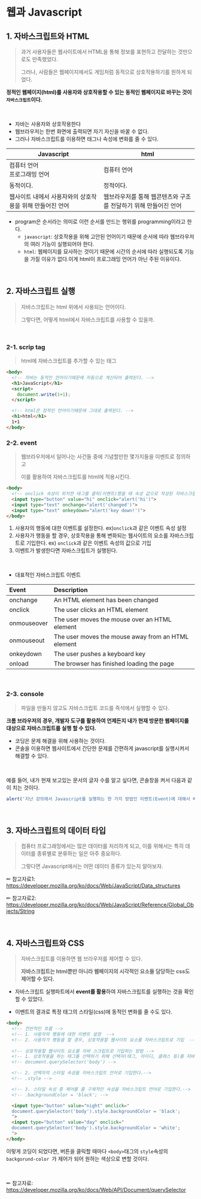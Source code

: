 # 웹과 Javascript

## 1. 자바스크립트와 HTML

> 과거 사용자들은 웹사이트에서 HTML을 통해 정보를 표현하고 전달하는 것만으로도 만족했었다.
>
> 그러나, 사람들은 웹페이지에서도 게임처럼 동적으로 상호작용하기를 원하게 되었다.

**정적인 웹페이지(html)를 사용자와 상호작용할 수 있는 동적인 웹페이지로 바꾸는 것이 `자바스크립트`이다.**  

<br>

- 자바는 사용자와 상호작용한다
- 웹브라우저는 한번 화면에 출력되면 자기 자신을 바꿀 수 없다.
- 그러나 자바스크립트를 이용하면 태그나 속성에 변화를 줄 수 있다.

| Javascript                                               | html                                                         |
| -------------------------------------------------------- | ------------------------------------------------------------ |
| 컴퓨터 언어<br />프로그래밍 언어                         | 컴퓨터 언어                                                  |
| 동적이다.                                                | 정적이다.                                                    |
| 웹사이트 내에서 사용자와의 상호작용을 위해 만들어진 언어 | 웹브라우저를 통해 웹콘텐츠와 구조를 전달하기 위해 만들어진 언어 |

- program은 순서라는 의미로 이런 순서를 만드는 행위를 programming이라고 한다.
  - `javascript`: 상호작용을 위해 고안된 언어이기 때문에 순서에 따라 웹브라우저의 여러 기능이 실행되어야 한다.
  - `html`: 웹페이지를 묘사하는 것이기 때문에 시간의 순서에 따라 실행되도록 기능을 가질 이유가 없다.이게 html이 프로그래밍 언어가 아닌 주된 이유이다.

<br>

## 2. 자바스크립트 실행

> 자바스크립트는  html 위에서 사용되는 언어이다. 
>
> 그렇다면, 어떻게 html에서 자바스크립트를 사용할 수 있을까. 

<br>

### 2-1. scrip tag

> html에 자바스크립트를 추가할 수 있는 태그

```html
<body>
  <!-- 자바는 동적인 언어이기때문에 자동으로 계산되어 출력된다. -->
  <h1>JavaScript</h1>
  <script>
    document.write(1+1);
  </script>

  <!-- html은 정적인 언어이기때문에 그대로 출력된다. -->
  <h1>html</h1>
  1+1
</body>
```



### 2-2. event

> 웹브라우저에서 일어나는 사건들 중에 기념할만한 몇가지들을 이벤트로 정의하고 
>
> 이를 활용하여 자바스크립트를 html에 적용시킨다. 

```html
<body>
  <!-- onclick 속성이 위치한 태그를 클릭(이벤트)했을 때 속성 값으로 작성된 자바스크립트 코드를 해석하여 실행한다. -->
  <input type="button" value="hi" onclick="alert('hi')">
  <input type="text" onchange="alert('changed')">
  <input type="text" onkeydown="alert('key down!')">
</body>
```

1. 사용자의 행동에 대한 이벤트를 설정한다. ex)`onclick`과 같은 이벤트 속성 설정
2. 사용자가 행동을 할 경우, 상호작용을 통해 변화되는 웹사이트의 요소를 자바스크립트로 기입한다.  ex) `onclick`과 같은 이벤트 속성의 값으로 기입
3. 이벤트가 발생한다면 자바스크립트가 실행된다. 

<br>

- 대표적인 자바스크립트 이벤트

| Event       | Description                                        |
| :---------- | :------------------------------------------------- |
| onchange    | An HTML element has been changed                   |
| onclick     | The user clicks an HTML element                    |
| onmouseover | The user moves the mouse over an HTML element      |
| onmouseout  | The user moves the mouse away from an HTML element |
| onkeydown   | The user pushes a keyboard key                     |
| onload      | The browser has finished loading the page          |

<br>

### 2-3. console 

> 파일을 만들지 않고도 자바스크립트 코드를 즉석에서 실행할 수 있다.

**크롬 브라우저의 경우, 개발자 도구를 활용하여 언제든지 내가 현재 방문한 웹페이지를 대상으로 자바스크립트를 실행 할 수 있다.**

- 코딩은 문제 해결을 위해 사용하는 것이다.
- 콘솔을 이용하면 웹사이트에서 간단한 문제를 간편하게 javascript를 실행시켜서 해결할 수 있다.  

<br>

예를 들어,  내가 현재 보고있는 문서의 글자 수를 알고 싶다면, 콘솔창을 켜서 다음과 같이 치는 것이다.

```javascript
alert('지난 강의에서 Javascript를 실행하는 한 가지 방법인 이벤트(Event)에 대해서 배워봤습니다. 이번 강의에서는 또 다른 방법인 콘솔(Console)에 대해서 알아보겠습니다.첫 강의에서 했던 것처럼 웹 브라우저에서 오른쪽 버튼 > 검사 를 누르면 뜨는 창을 잘 살펴보면 Console이라는 이름의 탭이 보일 겁니다. 이 콘솔을 이용하면 파일을 만들지 않고도 바로 Javascript 코드를 실행할 수 있습니다.'.length)
```

<br>

## 3. 자바스크립트의 데이터 타입 

> 컴퓨터 프로그래밍에서는 많은 데이터를 처리하게 되고, 이를 위해서는 특히 데이터를 종류별로 분류하는 일은 아주 중요하다.
>
> 그렇다면 Javascript에서는 어떤 데이터 종류가 있는지 알아보자.

✏ 참고자료1: https://developer.mozilla.org/ko/docs/Web/JavaScript/Data_structures

✏ 참고자료2: https://developer.mozilla.org/ko/docs/Web/JavaScript/Reference/Global_Objects/String

<br>

## 4. 자바스크립트와 CSS

> 자바스크립트를 이용하면 웹 브라우저를 제어할 수 있다.
>
> **자바스크립트는 html뿐만 아니라 웹페이지의 시각적인 요소들 담당하는 css도 제어할 수 있다.** 

- 자바스크립트 실행파트에서 **event를 활용**하여 자바스크립트를 실행하는 것을 확인 할 수 있었다.

- 이벤트의 결과로 특정 태그의 스타일(css)에 동적인 변화를 줄 수도 있다. 

```html
<body>
  <!-- 전반적인 흐름 -->
  <!-- 1. 사용자의 행동에 대한 이벤트 설정  -->
  <!-- 2. 사용자가 행동을 할 경우, 상호작용할 웹사이트 요소를 자바스크립트로 기입  -->
  
  <!-- 상호작용할 웹사이트 요소를 자바 스크립트로 기입하는 방법 -->
  <!-- 1. 상호작용을 하는 태그를 선택하기 위해 선택자(태그, 아이디, 클래스 등)를 자바스크립트 언어로 기입한다.   -->
  <!-- document.querySelector('body') -->

  <!-- 2. 선택자의 스타일 속성을 자바스크립트 언어로 기입한다.-->
  <!-- .style -->

  <!-- 3. 스타일 속성 중 제어를 줄 구체적인 속성을 자바스크립트 언어로 기입한다.-->
  <!-- .backgroundColor = 'black'; -->

  <input type="button" value="night" onclick="
  document.querySelector('body').style.backgroundColor = 'black';
  ">
  <input type="button" value="day" onclick="
  document.querySelector('body').style.backgroundColor = 'white';
  ">
</body>
```

이렇게 코딩이 되었다면, 버튼을 클릭할 때마다 `<body>`태그의 `style`속성의 `backgorund-color `가 제어가 되어 원하는 색상으로 변할 것이다.

<br>

✏ 참고자료: https://developer.mozilla.org/ko/docs/Web/API/Document/querySelector

<br>

